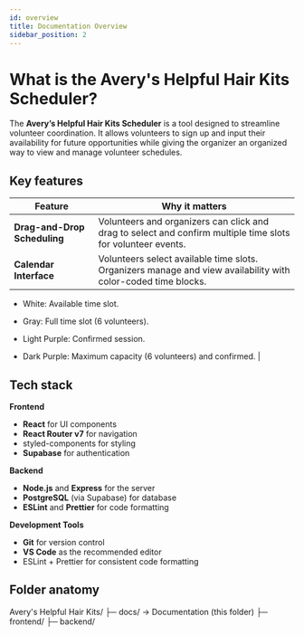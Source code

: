 ```yaml
---
id: overview
title: Documentation Overview
sidebar_position: 2
---
```


# What is the Avery's Helpful Hair Kits Scheduler?

The **Avery’s Helpful Hair Kits Scheduler** is a tool designed to streamline volunteer coordination. It allows volunteers to sign up and input their availability for future opportunities while giving the organizer an organized way to view and manage volunteer schedules.

## Key features

| Feature             | Why it matters                                |
| ------------------- | --------------------------------------------- |
| **Drag-and-Drop Scheduling**      | Volunteers and organizers can click and drag to select and confirm multiple time slots for volunteer events. |
| **Calendar Interface**            | Volunteers select available time slots. Organizers manage and view availability with color-coded time blocks.                    
* White: Available time slot.

* Gray: Full time slot (6 volunteers).

* Light Purple: Confirmed session.

* Dark Purple: Maximum capacity (6 volunteers) and confirmed.         |  


## Tech stack

**Frontend**
- **React** for UI components
- **React Router v7** for navigation
- styled-components for styling
- **Supabase** for authentication

**Backend**
- **Node.js** and **Express** for the server
- **PostgreSQL** (via Supabase) for database
- **ESLint** and **Prettier** for code formatting

**Development Tools**
- **Git** for version control
- **VS Code** as the recommended editor
- ESLint + Prettier for consistent code formatting

## Folder anatomy

Avery's Helpful Hair Kits/
├─ docs/ → Documentation (this folder)
├─ frontend/ 
├─ backend/ 
